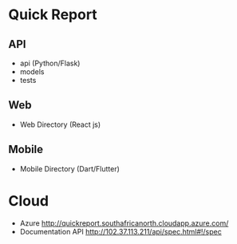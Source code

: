 # Quick Report

## API 
* api (Python/Flask)
* models
* tests

## Web 
* Web Directory (React js)


## Mobile
* Mobile Directory (Dart/Flutter)

# Cloud 
* Azure <http://quickreport.southafricanorth.cloudapp.azure.com/>
* Documentation API <http://102.37.113.211/api/spec.html#!/spec>